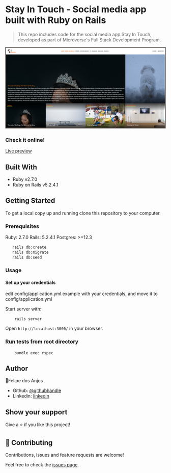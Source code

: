 # Stay In Touch - Social media app built with Ruby on Rails

> This repo includes code for the social media app Stay In Touch, developed as part of Microverse's Full Stack Development Program.

![index screenshot](docs/screenshot.png)

### Check it online!
[Live preview](https://calm-coast-20210.herokuapp.com/)

## Built With
- Ruby v2.7.0
- Ruby on Rails v5.2.4.1

## Getting Started

To get a local copy up and running clone this repository to your
computer.

### Prerequisites

Ruby: 2.7.0
Rails: 5.2.4.1
Postgres: >=12.3
```
   rails db:create
   rails db:migrate
   rails db:seed
```

### Usage

#### Set up your credentials

edit config/application.yml.example with your credentials, and move it to config/application.yml

Start server with:

```
    rails server
```
Open `http://localhost:3000/` in your browser.

### Run tests from root directory

```
    bundle exec rspec
```

## Author

👤Felipe dos Anjos

- Github: [@githubhandle](https://github.com/fc-anjos)
- Linkedin: [linkedin](https://linkedin.com/in/fc-anjos)

## Show your support

Give a ⭐️ if you like this project!

## 🤝 Contributing

Contributions, issues and feature requests are welcome!

Feel free to check the [issues
page](https://www.github.com/fc-anjos/ror-capstone/issues/).
